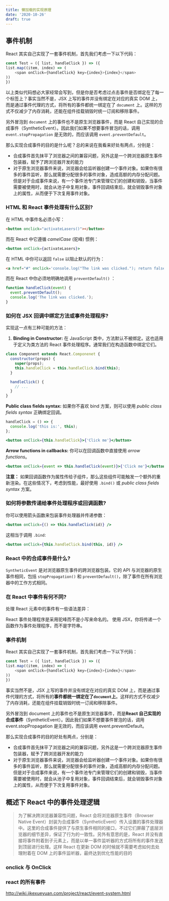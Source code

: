 ```yaml
---
title: 懒加载的实现原理
date: '2020-10-26'
draft: true
---
```


## 事件机制

React 其实自己实现了一套事件机制，首先我们考虑一下以下代码：

```js
const Test = ({ list, handleClick }) => ({
list.map((item, index) => (
    <span onClick={handleClick} key={index}>{index}</span>
))
})
```

以上类似代码想必大家经常会写到，但是你是否考虑过点击事件是否绑定在了每一个标签上？事实当然不是，JSX 上写的事件并没有绑定在对应的真实 DOM 上，而是通过事件代理的方式，将所有的事件都统一绑定在了 `document` 上。这样的方式不仅减少了内存消耗，还能在组件挂载销毁时统一订阅和移除事件。

另外冒泡到 `document` 上的事件也不是原生浏览器事件，而是 React 自己实现的合成事件（SyntheticEvent）。因此我们如果不想要事件冒泡的话，调用 `event.stopPropagation` 是无效的，而应该调用 `event.preventDefault`。

那么实现合成事件的目的是什么呢？总的来说在我看来好处有两点，分别是：

- 合成事件首先抹平了浏览器之间的兼容问题，另外这是一个跨浏览器原生事件包装器，赋予了跨浏览器开发的能力
- 对于原生浏览器事件来说，浏览器会给监听器创建一个事件对象。如果你有很多的事件监听，那么就需要分配很多的事件对象，造成高额的内存分配问题。但是对于合成事件来说，有一个事件池专门来管理它们的创建和销毁，当事件需要被使用时，就会从池子中复用对象，事件回调结束后，就会销毁事件对象上的属性，从而便于下次复用事件对象。

### HTML 和 React 事件处理有什么区别?

在 HTML 中事件名必须小写：

```html
<button onclick="activateLasers()"></button>
```

而在 React 中它遵循 _camelCase_ (驼峰) 惯例：

```jsx
<button onClick={activateLasers}>
```

在 HTML 中你可以返回 `false` 以阻止默认的行为：

```html
<a href="#" onclick='console.log("The link was clicked."); return false;' />
```

而在 React 中你必须地明确地调用 `preventDefault()` ：

```js
function handleClick(event) {
  event.preventDefault();
  console.log('The link was clicked.');
}
```

### 如何在 JSX 回调中绑定方法或事件处理程序?

实现这一点有三种可能的方法：

1. **Binding in Constructor:** 在 JavaScript 类中，方法默认不被绑定。这也适用于定义为类方法的 React 事件处理程序。通常我们在构造函数中绑定它们。

```js
class Component extends React.Componenet {
  constructor(props) {
    super(props);
    this.handleClick = this.handleClick.bind(this);
  }

  handleClick() {
    // ...
  }
}
```

**Public class fields syntax:** 如果你不喜欢 bind 方案，则可以使用 _public class fields syntax_ 正确绑定回调。

```jsx
handleClick = () => {
  console.log('this is:', this);
};
```

```jsx
<button onClick={this.handleClick}>{'Click me'}</button>
```

**Arrow functions in callbacks:** 你可以在回调函数中直接使用 _arrow functions_。

```jsx
<button onClick={event => this.handleClick(event)}>{'Click me'}</button>
```

**注意：** 如果回调函数作为属性传给子组件，那么这些组件可能触发一个额外的重新渲染。在这些情况下，考虑到性能，最好使用 `.bind()` 或 _public class fields syntax_ 方案。

### 如何将参数传递给事件处理程序或回调函数?

你可以使用箭头函数来包装事件处理器并传递参数：

```jsx
<button onClick={() => this.handleClick(id)} />
```

这相当于调用 `.bind`:

```jsx
<button onClick={this.handleClick.bind(this, id)} />
```

### React 中的合成事件是什么?

`SyntheticEvent` 是对浏览器原生事件的跨浏览器包装。它的 API 与浏览器的原生事件相同，包括 `stopPropagation()` 和 `preventDefault()`，除了事件在所有浏览器中的工作方式相同。

### 在 React 中事件有何不同?

处理 React 元素中的事件有一些语法差异：

React 事件处理程序是采用驼峰而不是小写来命名的。
使用 JSX，你将传递一个函数作为事件处理程序，而不是字符串。

### 事件机制

React 其实自己实现了一套事件机制，首先我们考虑一下以下代码：

```js
const Test = ({ list, handleClick }) => ({
list.map((item, index) => (
    <span onClick={handleClick} key={index}>{index}</span>
))
})
```

事实当然不是，JSX 上写的事件并没有绑定在对应的真实 DOM 上，而是通过事件代理的方式，将所有的**事件都统一绑定在了`document`上**。这样的方式不仅减少了内存消耗，还能在组件挂载销毁时统一订阅和移除事件。

另外冒泡到 document 上的事件也不是原生浏览器事件，而是**React 自己实现的合成事件**（SyntheticEvent）。因此我们如果不想要事件冒泡的话，调用 event.stopPropagation 是无效的，而应该调用 event.preventDefault。

那么实现合成事件的目的好处有两点，分别是：

- 合成事件首先抹平了浏览器之间的兼容问题，另外这是一个跨浏览器原生事件包装器，赋予了跨浏览器开发的能力
- 对于原生浏览器事件来说，浏览器会给监听器创建一个事件对象。如果你有很多的事件监听，那么就需要分配很多的事件对象，造成高额的内存分配问题。但是对于合成事件来说，有一个事件池专门来管理它们的创建和销毁，当事件需要被使用时，就会从池子中复用对象，事件回调结束后，就会销毁事件对象上的属性，从而便于下次复用事件对象。

## 概述下 React 中的事件处理逻辑

> 为了解决跨浏览器兼容性问题，React 会将浏览器原生事件（Browser Native Event）封装为合成事件（SyntheticEvent）传入设置的事件处理器中。这里的合成事件提供了与原生事件相同的接口，不过它们屏蔽了底层浏览器的细节差异，保证了行为的一致性。另外有意思的是，React 并没有直接将事件附着到子元素上，而是以单一事件监听器的方式将所有的事件发送到顶层进行处理。这样 React 在更新 DOM 的时候就不需要考虑如何去处理附着在 DOM 上的事件监听器，最终达到优化性能的目的

### onclick 与 OnClick

### react 的所有事件

http://wiki.jikexueyuan.com/project/react/event-system.html
